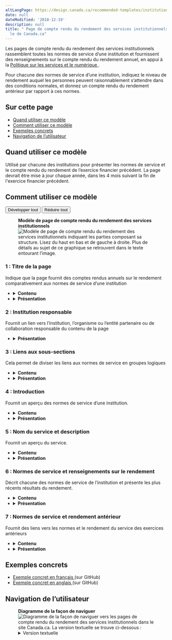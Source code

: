 ```yaml
---
altLangPage: https://design.canada.ca/recommended-templates/institutional-service-performance-reporting-pages.html
date: null
dateModified: '2018-12-19'
description: null
title: " Page de compte rendu du rendement des services institutionnels - Modè\
  le de Canada.ca"
---
```



<div>

 <p>
  Les pages de compte rendu du rendement des services institutionnels rassemblent toutes les normes de service d’une institution et fournissent des renseignements sur le compte rendu du rendement annuel, en appui à la
  <a href="https://www.tbs-sct.gc.ca/pol/doc-fra.aspx?id=32603">
   Politique sur les services et le numérique
  </a>
  .
 </p>
 <p>
  Pour chacune des normes de service d’une institution, indiquez le niveau de rendement auquel les personnes peuvent raisonnablement s’attendre dans des conditions normales, et donnez un compte rendu du rendement antérieur par rapport à ces normes.
 </p>
 <section>
  <h2>
   Sur cette page
  </h2>
  <ul>
   <li>
    <a href="#utilisation">
     Quand utiliser ce modèle
    </a>
   </li>
   <li>
    <a href="#specifications">
     Comment utiliser ce modèle
    </a>
   </li>
   <li>
    <a href="#exemples">
     Exemples concrets
    </a>
   </li>
   <li>
    <a href="#navigation">
     Navigation de l’utilisateur
    </a>
   </li>
  </ul>
 </section>
 <section>
  <h2 id="utilisation">
   Quand utiliser ce modèle
  </h2>
  <p>
   Utilisé par chacune des institutions pour présenter les normes de service et le compte rendu du rendement de l’exercice financier précédent. La page devrait être mise à jour chaque année, dans les 4 mois suivant la fin de l'exercice financier précédent.
  </p>
 </section>
 <section>
  <h2 id="specifications">
   Comment utiliser ce modèle
  </h2>
  <div class="btn-group mrgn-bttm-sm">
   <button class="btn btn-default wb-toggle" data-toggle='{"selector": "details", "parent": "#template-elements", "type": "on"}' type="button">
    Développer tout
   </button>
   <button class="btn btn-default wb-toggle" data-toggle='{"selector": "details", "parent": "#template-elements", "type": "off"}' type="button">
    Réduire tout
   </button>
  </div>
  <div class="row">
   <div class="col-lg-6 pull-right">
    <figure class="mrgn-bttm-lg">
     <figcaption class="text-center">
      <b>
       Modèle de page de compte rendu du rendement des services institutionnels
      </b>
     </figcaption>
     <img alt="Modèle de page de compte rendu du rendement des services institutionnels indiquant les parties composant sa structure. Lisez du haut en bas et de gauche à droite. Plus de détails au sujet de ce graphique se retrouvent dans le texte entourant l’image." class="full-width" src="../images/service-standards-page-fr.jpg"/>
    </figure>
   </div>
   <div class="col-lg-6 pull-left">
    <section id="template-elements">
     <section>
      <h3>
       1 : Titre de la page
      </h3>
      <p>
       Indique que la page fournit des comptes rendus annuels sur le rendement comparativement aux normes de service d’une institution
      </p>
      <ul class="list-unstyled">
       <li id="element1">
        <details class="mrgn-bttm-sm">
         <summary class="wb-toggle" data-toggle='{"print":"on"}'>
          <strong>
           Contenu
          </strong>
         </summary>
         <ul>
          <li>
           Le titre est le suivant : Compte rendu du rendement des services de [nom de l’institution] pour l’exercice financier de [année] à [année].
          </li>
         </ul>
        </details>
       </li>
       <li id="element2">
        <details class="mrgn-bttm-sm">
         <summary class="wb-toggle" data-toggle='{"print":"on"}'>
          <strong>
           Présentation
          </strong>
         </summary>
         <ul>
          <li>
           Cette composante doit être une balise H1 unique.
          </li>
          <li>
           Elle doit être le premier élément de la page.
          </li>
         </ul>
        </details>
       </li>
      </ul>
     </section>
     <section>
      <h3>
       2 : Institution responsable
      </h3>
      <p>
       Fournit un lien vers l’institution, l’organisme ou l’entité partenaire ou de collaboration responsable du contenu de la page
      </p>
      <ul class="list-unstyled">
       <li id="element4">
        <details class="mrgn-bttm-sm">
         <summary class="wb-toggle" data-toggle='{"print":"on"}'>
          <strong>
           Présentation
          </strong>
         </summary>
         <ul>
          <li>
           Utilisez la configuration
           <a href="../configurations-conception-communes/institution-responsable.html">
            Institution responsable
           </a>
           .
          </li>
         </ul>
        </details>
       </li>
      </ul>
     </section>
     <section>
      <h3>
       3 : Liens aux sous-sections
      </h3>
      <p>
       Cela permet de diviser les liens aux normes de service en groupes logiques
      </p>
      <ul class="list-unstyled">
       <li id="element5">
        <details class="mrgn-bttm-sm">
         <summary class="wb-toggle" data-toggle='{"print":"on"}'>
          <strong>
           Contenu
          </strong>
         </summary>
         <ul>
          <li>
           Cette composante est facultative; utilisez-la dans les cas où un grand nombre de normes de service est signalé.
          </li>
          <li>
           Regroupez les sous-sections de façon logique (par exemple, par canal de prestation de services, volume ou type de service)
          </li>
          <li>
           Le texte de chacun des liens doit correspondre exactement au texte de l’en-tête associé.
          </li>
         </ul>
        </details>
       </li>
       <li id="element6">
        <details class="mrgn-bttm-sm">
         <summary class="wb-toggle" data-toggle='{"print":"on"}'>
          <strong>
           Présentation
          </strong>
         </summary>
         <ul>
          <li>
           Se trouve sous l’institution responsable.
          </li>
          <li>
           Utilisez la conception
           <a href="../configurations-conception-communes/table-matiere-interieur.html">
            Table des matières à l’intérieur de la page
           </a>
           .
          </li>
         </ul>
        </details>
       </li>
      </ul>
     </section>
     <section>
      <h3>
       4 : Introduction
      </h3>
      <p>
       Fournit un aperçu des normes de service d’une institution.
      </p>
      <ul class="list-unstyled">
       <li id="element7">
        <details class="mrgn-bttm-sm">
         <summary class="wb-toggle" data-toggle='{"print":"on"}'>
          <strong>
           Contenu
          </strong>
         </summary>
         <ul>
          <li>
           Limitez le texte à un paragraphe ou deux.
          </li>
          <li>
           Le contenu doit être rédigé pour un niveau de scolarité secondaire (pointage de 100 et moins dans
           <a href="http://www.scolarius.com/">
            Scolarius
           </a>
           ).
          </li>
         </ul>
        </details>
       </li>
       <li id="element8">
        <details class="mrgn-bttm-sm">
         <summary class="wb-toggle" data-toggle='{"print":"on"}'>
          <strong>
           Présentation
          </strong>
         </summary>
         <ul>
          <li>
           Le paragraphe d’introduction du service doit se trouver sous le titre de la page et l’institution responsable.
          </li>
         </ul>
        </details>
       </li>
      </ul>
     </section>
     <section>
      <h3>
       5 : Nom du service et description
      </h3>
      <p>
       Fournit un aperçu du service.
      </p>
      <ul class="list-unstyled">
       <li id="element9">
        <details class="mrgn-bttm-sm">
         <summary class="wb-toggle" data-toggle='{"print":"on"}'>
          <strong>
           Contenu
          </strong>
         </summary>
         <ul>
          <li>
           Limitez le texte à un ou deux paragraphes.
          </li>
          <li>
           Le contenu doit être rédigé pour un niveau de scolarité secondaire (pointage de 100 et moins dans
           <a href="http://www.scolarius.com/">
            Scolarius
           </a>
           ).
          </li>
         </ul>
        </details>
       </li>
       <li id="element10">
        <details class="mrgn-bttm-sm">
         <summary class="wb-toggle" data-toggle='{"print":"on"}'>
          <strong>
           Présentation
          </strong>
         </summary>
         <ul>
          <li>
           L’aperçu de la sous-section apparaît au début de chaque sous-section de la page.
          </li>
         </ul>
        </details>
       </li>
      </ul>
     </section>
     <section>
      <h3>
       6 : Normes de service et renseignements sur le rendement
      </h3>
      <p>
       Décrit chacune des normes de service de l’institution et présente les plus récents résultats du rendement.
      </p>
      <ul class="list-unstyled">
       <li id="element11">
        <details class="mrgn-bttm-sm">
         <summary class="wb-toggle" data-toggle='{"print":"on"}'>
          <strong>
           Contenu
          </strong>
         </summary>
         <ul>
          <li>
           Cette composante comprend les normes de service et les renseignements sur le rendement conformément à la
           <a href="https://www.tbs-sct.gc.ca/pol/doc-fra.aspx?id=32603">
            Politique sur les services et le numérique
           </a>
           .
          </li>
          <li>
           Le contenu devrait être conforme à l'inventaire des services du ministère et aux autres rapports
          </li>
          <li>
           Le contenu doit être rédigé pour un niveau de scolarité secondaire (pointage de 100 et moins dans
           <a href="http://www.scolarius.com/">
            Scolarius
           </a>
           ).
          </li>
          <li>
           Pour chaque norme de service présentée, présentez la liste des normes, des cibles et du rendement comme suit :
           <ul>
            <li>
             [Service] : nom du service auquel s’applique la norme.
             <ul>
              <li>
               Description : brève description du service en langage clair
              </li>
              <li>
               Notre norme de service : énoncé concis de la norme.
              </li>
              <li>
               Notre cible de rendement : indique la cible quantifiable.
              </li>
              <li>
               Notre rendement en [exercice précédent] : indique le rendement quantifié.
              </li>
             </ul>
            </li>
           </ul>
          </li>
         </ul>
        </details>
       </li>
       <li id="element12">
        <details class="mrgn-bttm-sm">
         <summary class="wb-toggle" data-toggle='{"print":"on"}'>
          <strong>
           Présentation
          </strong>
         </summary>
         <ul>
          <li>
           Ne coupez pas les mots par un trait d’union à la fin d’une ligne; conservez plutôt une marge de droite inégale pour les paragraphes et autres blocs de texte.
          </li>
          <li>
           Servez-vous de puces pour présenter les listes de contenu.
          </li>
         </ul>
        </details>
       </li>
      </ul>
     </section>
     <section>
      <h3>
       7 : Normes de service et rendement antérieur
      </h3>
      <p>
       Fournit des liens vers les normes et le rendement du service des exercices antérieurs
      </p>
      <ul class="list-unstyled">
       <li id="element13">
        <details class="mrgn-bttm-sm">
         <summary class="wb-toggle" data-toggle='{"print":"on"}'>
          <strong>
           Contenu
          </strong>
         </summary>
         <ul>
          <li>
           Cette composante présente les résultats du rendement des exercices antérieurs (soit à l'aide de liens, soit directement sur la page).
          </li>
          <li>
           L’en-tête porte le nom : « Comptes rendus du rendement des services des années précédentes ».
          </li>
          <li>
           Le lien de chacune des pages de normes de service des années précédentes est formulé comme suit : « Compte rendu du rendement des services pour [Nom de l’institution] pour l’exercice [année]-[année] ».
          </li>
         </ul>
        </details>
       </li>
       <li id="element14">
        <details class="mrgn-bttm-sm">
         <summary class="wb-toggle" data-toggle='{"print":"on"}'>
          <strong>
           Présentation
          </strong>
         </summary>
         <ul>
          <li>
           Cette composante se trouve sous le contenu de la page principale.
          </li>
          <li>
           Les pages liées appliqueront la configuration de la page du modèle de compte rendu du rendement des services institutionnels, tout en assurant un lien vers la page du compte rendu du rendement des services institutionnels de l’exercice actuel.
          </li>
         </ul>
        </details>
       </li>
      </ul>
     </section>
    </section>
   </div>
  </div>
 </section>
 <section>
  <h2 id="exemples">
   Exemples concrets
  </h2>
  <ul>
   <li>
    <a href="http://wet-boew.github.io/themes-dist/GCWeb/institutional-service-performance-fr.html">
     Exemple concret en français
    </a>
    (sur GitHub)
   </li>
   <li>
    <a href="http://wet-boew.github.io/themes-dist/GCWeb/institutional-service-performance-en.html">
     Exemple concret en anglais
    </a>
    (sur GitHub)
   </li>
  </ul>
 </section>
 <section>
  <h2 id="navigation">
   Navigation de l’utilisateur
  </h2>
  <figure class="mrgn-bttm-lg">
   <figcaption class="text-center">
    <b>
     Diagramme de la façon de naviguer
    </b>
   </figcaption>
   <img alt="Diagramme de la façon de naviguer vers les pages de compte rendu du rendement des services institutionnels dans le site Canada.ca. La version textuelle se trouve ci-dessous :" class="img-responsive center-block" src="https://www.canada.ca/content/dam/tbs-sct/images/government-communications/canada-content-style-guide/institutional-service-performance-ia-fra.png"/>
   <details>
    <summary class="wb-toggle" data-toggle='{"print":"on"}'>
     Version textuelle
    </summary>
    <p>
     On peut accéder aux pages de compte rendu du rendement des services institutionnels à partir des profils institutionnels du site Canada.ca.
    </p>
   </details>
  </figure>
 </section>
</div>


